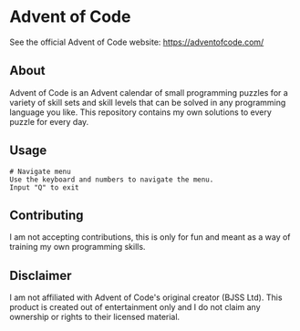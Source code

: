 ﻿# Advent of Code #

See the official Advent of Code website:
<https://adventofcode.com/>

## About ##

Advent of Code is an Advent calendar of small programming puzzles for a variety of skill sets and skill levels that can be solved in any programming language you like.
This repository contains my own solutions to every puzzle for every day.

## Usage ##

```
# Navigate menu
Use the keyboard and numbers to navigate the menu.
Input "Q" to exit
```

## Contributing ##

I am not accepting contributions, this is only for fun and meant as a way of training my own programming skills.

## Disclaimer ##

I am not affiliated with Advent of Code's original creator (BJSS Ltd). This product is created out of entertainment only and I do not claim any ownership or rights to their licensed material.